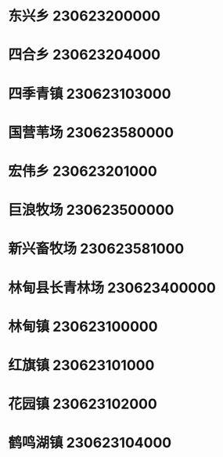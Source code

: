 # 东兴乡 230623200000
# 四合乡 230623204000
# 四季青镇 230623103000
# 国营苇场 230623580000
# 宏伟乡 230623201000
# 巨浪牧场 230623500000
# 新兴畜牧场 230623581000
# 林甸县长青林场 230623400000
# 林甸镇 230623100000
# 红旗镇 230623101000
# 花园镇 230623102000
# 鹤鸣湖镇 230623104000
